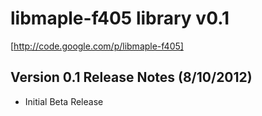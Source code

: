 libmaple-f405 library v0.1
========================================
[http://code.google.com/p/libmaple-f405]

Version 0.1 Release Notes (8/10/2012)
----------------------------------------
* Initial Beta Release
